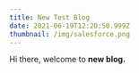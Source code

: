 ```yaml
---
title: New Test Blog
date: 2021-06-19T12:20:50.999Z
thumbnail: /img/salesforce.png
---
```

Hi there, welcome to **new blog.**